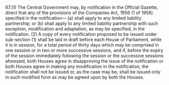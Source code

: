 67.(1) The Central Government may, by notification in the Official Gazette, direct that any of the provisions of the Companies Act, 1956 (1 of 1956) specified in the notification—
(a)	 	shall apply to any limited liability partnership; or
(b)	 	shall apply to any limited liability partnership with such exception, modification and adaptation, as may be specified, in the notification.
(2) A copy of every notification proposed to be issued under sub-section (1) shall be laid in draft before each House of Parliament, while it is in session, for a total period of thirty days which may be comprised in one session or in two or more successive sessions, and if, before the expiry of the session immediately following the session or the successive sessions aforesaid, both Houses agree in disapproving the issue of the notification or both Houses agree in making any modification in the notification, the notification shall not be issued or, as the case may be, shall be issued only in such modified form as may be agreed upon by both the Houses.
